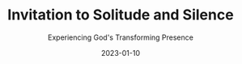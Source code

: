 ---
date: 2023-01-10
dateYear: 2023
isbn: 9780830823864
title: Invitation to Solitude and Silence
subtitle: Experiencing God's Transforming Presence
description: "Ruth Haley Barton invites you to meet God deeply and fully outside the demands and noise of daily life. She leads you on a journey toward freedom and authenticity, toward becoming the person God created you to be."
cover: cover-invitation-to-solitude-and-silence.jpeg
coverGoogle: https://books.google.com/books/content?id=G6nCnBkLkb0C&printsec=frontcover&img=1&zoom=1&edge=curl&source=gbs_api
pageCount: 162
authors: Ruth Haley Barton
publishers: InterVarsity Press
published: 2004
publishedYear: 2003
shelves:
- non-fiction
---
